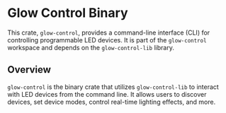 # Glow Control Binary

This crate, `glow-control`, provides a command-line interface (CLI) for controlling programmable LED devices. It is part of the `glow-control` workspace and depends on the `glow-control-lib` library.

## Overview

`glow-control` is the binary crate that utilizes `glow-control-lib` to interact with LED devices from the command line. It allows users to discover devices, set device modes, control real-time lighting effects, and more.

